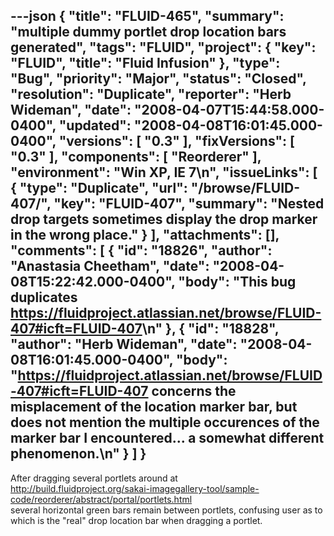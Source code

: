 ---json
{
  "title": "FLUID-465",
  "summary": "multiple dummy portlet drop location bars generated",
  "tags": "FLUID",
  "project": {
    "key": "FLUID",
    "title": "Fluid Infusion"
  },
  "type": "Bug",
  "priority": "Major",
  "status": "Closed",
  "resolution": "Duplicate",
  "reporter": "Herb Wideman",
  "date": "2008-04-07T15:44:58.000-0400",
  "updated": "2008-04-08T16:01:45.000-0400",
  "versions": [
    "0.3"
  ],
  "fixVersions": [
    "0.3"
  ],
  "components": [
    "Reorderer"
  ],
  "environment": "Win XP, IE 7\n",
  "issueLinks": [
    {
      "type": "Duplicate",
      "url": "/browse/FLUID-407/",
      "key": "FLUID-407",
      "summary": "Nested drop targets sometimes display the drop marker in the wrong place."
    }
  ],
  "attachments": [],
  "comments": [
    {
      "id": "18826",
      "author": "Anastasia Cheetham",
      "date": "2008-04-08T15:22:42.000-0400",
      "body": "This bug duplicates <https://fluidproject.atlassian.net/browse/FLUID-407#icft=FLUID-407>\n"
    },
    {
      "id": "18828",
      "author": "Herb Wideman",
      "date": "2008-04-08T16:01:45.000-0400",
      "body": "<https://fluidproject.atlassian.net/browse/FLUID-407#icft=FLUID-407> concerns the misplacement of the location marker bar, but does not mention the multiple occurences of the marker bar I encountered... a somewhat different phenomenon.\n"
    }
  ]
}
---
After dragging several portlets around at \
<http://build.fluidproject.org/sakai-imagegallery-tool/sample-code/reorderer/abstract/portal/portlets.html>\
several horizontal green bars remain between portlets, confusing user as to which is the "real" drop location bar when dragging a portlet.

        